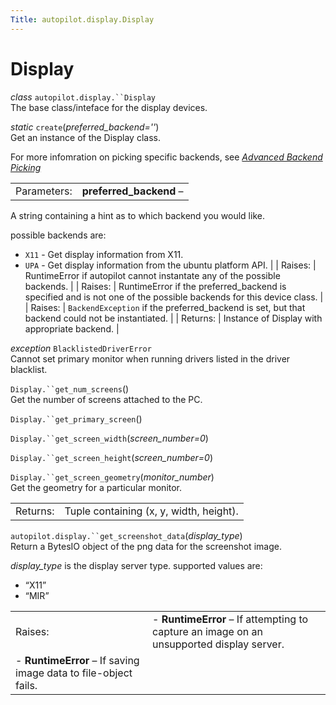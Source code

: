 ```yaml
---
Title: autopilot.display.Display
---
```

        
Display
=======

 *class* `autopilot.display.``Display`<a href="#Display" class="reference internal"></a><a href="#autopilot.display.Display" class="headerlink" title="Permalink to this definition"></a>  
The base class/inteface for the display devices.

 *static* `create`(*preferred\_backend=''*)<a href="#Display.create" class="reference internal"></a><a href="#autopilot.display.Display.create" class="headerlink" title="Permalink to this definition"></a>  
Get an instance of the Display class.

For more infomration on picking specific backends, see <a href="../tutorial-advanced_autopilot.md#tut-picking-backends" class="reference internal"><em>Advanced Backend Picking</em></a>

|             |                                                                                                                    |
|-------------|--------------------------------------------------------------------------------------------------------------------|
| Parameters: | **preferred\_backend** –                                                                                           
  A string containing a hint as to which backend you would like.                                                      
                                                                                                                      
  possible backends are:                                                                                              
                                                                                                                      
  -   `X11` - Get display information from X11.                                                                       
  -   `UPA` - Get display information from the ubuntu platform API.                                                   |
| Raises:     | RuntimeError if autopilot cannot instantate any of the possible backends.                                          |
| Raises:     | RuntimeError if the preferred\_backend is specified and is not one of the possible backends for this device class. |
| Raises:     | `BackendException` if the preferred\_backend is set, but that backend could not be instantiated.                   |
| Returns:    | Instance of Display with appropriate backend.                                                                      |

 *exception* `BlacklistedDriverError`<a href="#Display.BlacklistedDriverError" class="reference internal"></a><a href="#autopilot.display.Display.BlacklistedDriverError" class="headerlink" title="Permalink to this definition"></a>  
Cannot set primary monitor when running drivers listed in the driver blacklist.

 `Display.``get_num_screens`()<a href="#Display.get_num_screens" class="reference internal"></a><a href="#autopilot.display.Display.get_num_screens" class="headerlink" title="Permalink to this definition"></a>  
Get the number of screens attached to the PC.

 `Display.``get_primary_screen`()<a href="#Display.get_primary_screen" class="reference internal"></a><a href="#autopilot.display.Display.get_primary_screen" class="headerlink" title="Permalink to this definition"></a>  

 `Display.``get_screen_width`(*screen\_number=0*)<a href="#Display.get_screen_width" class="reference internal"></a><a href="#autopilot.display.Display.get_screen_width" class="headerlink" title="Permalink to this definition"></a>  

 `Display.``get_screen_height`(*screen\_number=0*)<a href="#Display.get_screen_height" class="reference internal"></a><a href="#autopilot.display.Display.get_screen_height" class="headerlink" title="Permalink to this definition"></a>  

 `Display.``get_screen_geometry`(*monitor\_number*)<a href="#Display.get_screen_geometry" class="reference internal"></a><a href="#autopilot.display.Display.get_screen_geometry" class="headerlink" title="Permalink to this definition"></a>  
Get the geometry for a particular monitor.

|          |                                         |
|----------|-----------------------------------------|
| Returns: | Tuple containing (x, y, width, height). |

<!-- -->

 `autopilot.display.``get_screenshot_data`(*display\_type*)<a href="#autopilot.display.get_screenshot_data" class="headerlink" title="Permalink to this definition"></a>  
Return a BytesIO object of the png data for the screenshot image.

*display\_type* is the display server type. supported values are:  
-   “X11”
-   “MIR”

|         |                                                                                            |
|---------|--------------------------------------------------------------------------------------------|
| Raises: | -   **RuntimeError** – If attempting to capture an image on an unsupported display server. 
  -   **RuntimeError** – If saving image data to file-object fails.                           |


